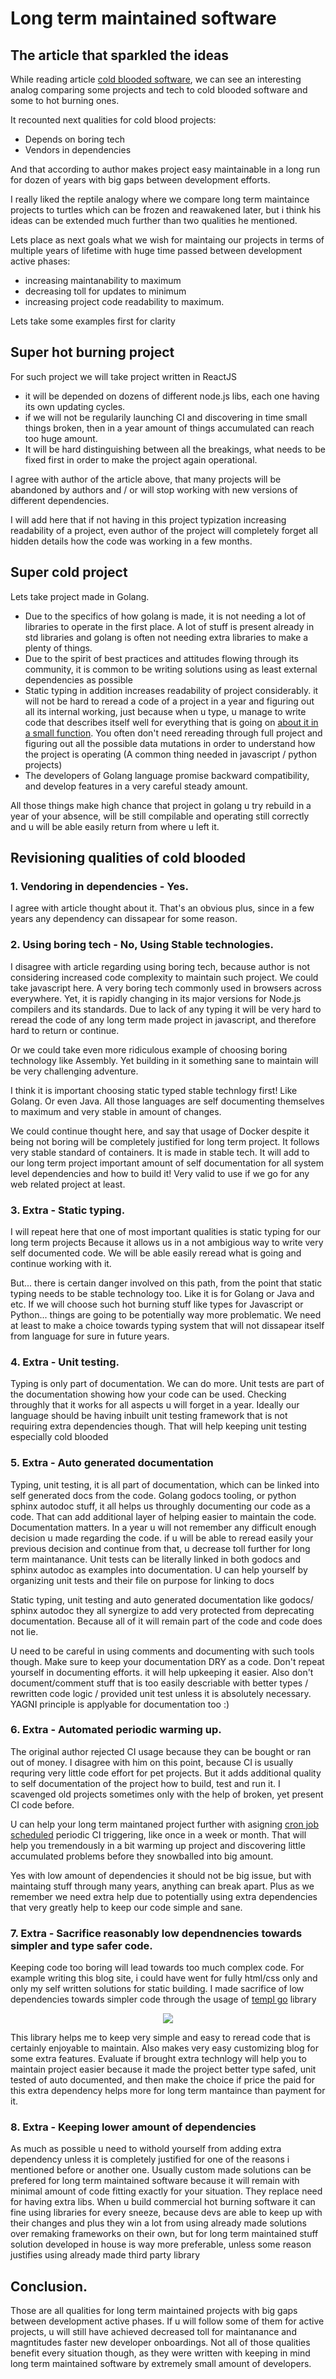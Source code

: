 # Long term maintained software

## The article that sparkled the ideas

While reading article [cold blooded software](<https://dubroy.com/blog/cold-blooded-software/>), we can see an interesting analog comparing some projects and tech to cold blooded software and some to hot burning ones.

It recounted next qualities for cold blood projects:
- Depends on boring tech
- Vendors in dependencies

And that according to author makes project easy maintainable in a long run for dozen of years with big gaps between development efforts.

I really liked the reptile analogy where we compare long term maintaince projects to turtles which can be frozen and reawakened later, but i think his ideas can be extended much further than two qualities he mentioned.

Lets place as next goals what we wish for maintaing our projects in terms of multiple years of lifetime with huge time passed between development active phases:
- increasing maintanability to maximum
- decreasing toll for updates to minimum
- increasing project code readability to maximum.

Lets take some examples first for clarity

## Super hot burning project

For such project we will take project written in ReactJS

- it will be depended on dozens of different node.js libs, each one having its own updating cycles.
- if we will not be regularily launching CI and discovering in time small things broken, then in a year amount of things accumulated can reach too huge amount.
- It will be hard distinguishing between all the breakings, what needs to be fixed first in order to make the project again operational.

I agree with author of the article above, that many projects will be abandoned by authors and / or will stop working with new versions of different dependencies.

I will add here that if not having in this project typization increasing readability of a project, even author of the project will completely forget all hidden details how the code was working in a few months.

## Super cold project

Lets take project made in Golang.
- Due to the specifics of how golang is made, it is not needing a lot of libraries to operate in the first place. A lot of stuff is present already in std libraries and golang is often not needing extra libraries to make a plenty of things.
- Due to the spirit of best practices and attitudes flowing through its community, it is common to be writing solutions using as least external dependencies as possible
- Static typing in addition increases readability of project considerably. it will not be hard to reread a code of a project in a year and figuring out all its internal working, just because when u type, u manage to write code that describes itself well for everything that is going on [about it in a small function](https://mvysny.github.io/code-locality-and-ability-to-navigate/). You often don't need rereading through full project and figuring out all the possible data mutations in order to understand how the project is operating (A common thing needed in javascript / python projects)
- The developers of Golang language promise backward compatibility, and develop features in a very careful steady amount.

All those things make high chance that project in golang u try rebuild in a year of your absence, will be still compilable and operating still correctly and u will be able easily return from where u left it.

## Revisioning qualities of cold blooded

### 1. Vendoring in dependencies - Yes.

I agree with article thought about it. That's an obvious plus, since in a few years any dependency can dissapear for some reason.

### 2. Using boring tech - No, Using Stable technologies.

I disagree with article regarding using boring tech, because author is not considering increased code complexity to maintain such project.
We could take javascript here. A very boring tech commonly used in browsers across everywhere.
Yet, it is rapidly changing in its major versions for Node.js compilers and its standards.
Due to lack of any typing it will be very hard to reread the code of any long term made project in javascript, and therefore hard to return or continue.

Or we could take even more ridiculous example of choosing boring technology like Assembly. Yet building in it something sane to maintain will be very challenging adventure.

I think it is important choosing static typed stable technlogy first! Like Golang. Or even Java.
All those languages are self documenting themselves to maximum and very stable in amount of changes.

We could continue thought here, and say that usage of Docker despite it being not boring will be completely justified for long term project.
It follows very stable standard of containers. It is made in stable tech.
It will add to our long term project important amount of self documentation for all system level dependencies and how to build it!
Very valid to use if we go for any web related project at least.

### 3. Extra - Static typing.

I will repeat here that one of most important qualities is static typing for our long term projects
Because it allows us in a not ambigious way to write very self documented code.
We will be able easily reread what is going and continue working with it.

But... there is certain danger involved on this path, from the point that static typing needs to be stable technology too.
Like it is for Golang or Java and etc.
If we will choose such hot burning stuff like types for Javascript or Python... things are going to be potentially way more problematic.
We need at least to make a choice towards typing system that will not dissapear itself from language for sure in future years.

### 4. Extra - Unit testing.

Typing is only part of documentation. We can do more.
Unit tests are part of the documentation showing how your code can be used.
Checking throughly that it works for all aspects u will forget in a year.
Ideally our language should be having inbuilt unit testing framework that is not requiring extra dependencies though.
That will help keeping unit testing especially cold blooded

### 5. Extra - Auto generated documentation

Typing, unit testing, it is all part of documentation, which can be linked into self generated docs from the code.
Golang godocs tooling, or python sphinx autodoc stuff, it all helps us throughly documenting our code as a code.
That can add additional layer of helping easier to maintain the code.
Documentation matters. In a year u will not remember any difficult enough decision u made regarding the code.
if u will be able to reread easily your previous decision and continue from that, u decrease toll further for long term maintanance.
Unit tests can be literally linked in both godocs and sphinx autodoc as examples into documentation.
U can help yourself by organizing unit tests and their file on purpose for linking to docs

Static typing, unit testing and auto generated documentation like godocs/ sphinx autodoc they all synergize to add very protected from deprecating documentation.
Because all of it will remain part of the code and code does not lie.

U need to be careful in using comments and documenting with such tools though. Make sure to keep your documentation DRY as a code.
Don't repeat yourself in documenting efforts. it will help upkeeping it easier.
Also don't document/comment stuff that is too easily descriable with better types / rewritten code logic / provided unit test unless it is absolutely necessary.
YAGNI principle is applyable for documentation too :)

### 6. Extra - Automated periodic warming up.

The original author rejected CI usage because they can be bought or ran out of money.
I disagree with him on this point, because CI is usually requring very little code effort for pet projects.
But it adds additional quality to self documentation of the project how to build, test and run it.
I scavenged old projects sometimes only with the help of broken, yet present CI code before.

U can help your long term maintaned project further with asigning [cron job scheduled](https://docs.github.com/en/actions/using-workflows/events-that-trigger-workflows#schedule) periodic CI triggering, like once in a week or month.
That will help you tremendously in a bit warming up project and discovering little accumulated problems before they snowballed into big amount.

Yes with low amount of dependencies it should not be big issue, but with maintaing stuff through many years, anything can break apart.
Plus as we remember we need extra help due to potentially using extra dependencies that very greatly help to keep our code simple and sane.

### 7. Extra - Sacrifice reasonably low dependnencies towards simpler and type safer code.

Keeping code too boring will lead towards too much complex code. For example writing this blog site, i could have went for fully html/css only
and only my self written solutions for static building.
I made sacrifice of low dependencies towards simpler code through the usage of [templ go](https://github.com/a-h/templ) library

<p align="center">
  <img src="{{.StaticRoot}}cold_blood/templ_go_demo.gif"/>
</p>

This library helps me to keep very simple and easy to reread code that is certainly enjoyable to maintain. Also makes very easy customizing blog for some extra features.
Evaluate if brought extra technlogy will help you to maintain project easier because it made the project better type safed, unit tested of auto documented, and then make the choice if price the paid for this extra dependency helps more for long term mantaince than payment for it.

### 8. Extra - Keeping lower amount of dependencies

As much as possible u need to withold yourself from adding extra dependency
unless it is completely justified for one of the reasons i mentioned before or another one.
Usually custom made solutions can be prefered for long term maintained software because it will remain with minimal amount of code fitting exactly for your situation. They replace need for having extra libs.
When u build commercial hot burning software it can fine using libraries for every sneeze, because devs are able to keep up with their changes and plus they win a lot from using already made solutions over remaking frameworks on their own, but for long term maintained stuff solution developed in house is way more preferable, unless some reason justifies using already made third party library

## Conclusion.

Those are all qualities for long term maintained projects with big gaps between development active phases.
If u will follow some of them for active projects, u will still have achieved decreased toll for maintanance and magntitudes faster new developer onboardings. Not all of those qualities benefit every situation though, as they were written with keeping in mind long term maintained software by extremely small amount of developers.
